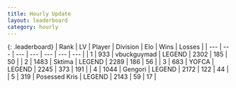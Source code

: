 ```yaml
---
title: Hourly Update
layout: leaderboard
category: hourly
---
```


{: .leaderboard}
| Rank | LV | Player | Division | Elo | Wins | Losses |
| --- | --- | --- | --- | --- | --- | --- |
| <span data-change="0">1</span> | 933 | <span title="ID: 418052">vbuckguymad</span> | LEGEND | <span data-change="0">2302</span> | <span data-change="2">185</span> | <span data-change="1">50</span> |
| <span data-change="0">2</span> | 1483 | <span title="ID: 353063">Sktima</span> | LEGEND | <span data-change="8">2289</span> | <span data-change="3">186</span> | <span data-change="1">56</span> |
| <span data-change="0">3</span> | 683 | <span title="ID: 650820">YOFCA</span> | LEGEND | <span data-change="11">2245</span> | <span data-change="3">373</span> | <span data-change="1">191</span> |
| <span data-change="0">4</span> | 1044 | <span title="ID: 294236">Gengori</span> | LEGEND | <span data-change="0">2172</span> | <span data-change="0">122</span> | <span data-change="0">44</span> |
| <span data-change="0">5</span> | 319 | <span title="ID: 402846">Posessed Kris</span> | LEGEND | <span data-change="0">2143</span> | <span data-change="0">59</span> | <span data-change="0">17</span> |